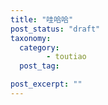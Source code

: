 ```yaml
---
title: "哇哈哈"
post_status: "draft"
taxonomy:
  category:
        - toutiao
  post_tag:

post_excerpt: ""
---
```

